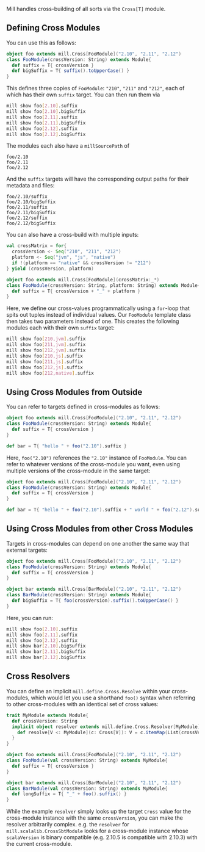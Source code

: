 Mill handles cross-building of all sorts via the `Cross[T]` module.


## Defining Cross Modules

You can use this as follows:

```scala
object foo extends mill.Cross[FooModule]("2.10", "2.11", "2.12")
class FooModule(crossVersion: String) extends Module{
  def suffix = T{ crossVersion }
  def bigSuffix = T{ suffix().toUpperCase() }
}
```

This defines three copies of `FooModule`: `"210"`, `"211"` and `"212"`, each of
which has their own `suffix` target. You can then run them via

```bash
mill show foo[2.10].suffix
mill show foo[2.10].bigSuffix
mill show foo[2.11].suffix
mill show foo[2.11].bigSuffix
mill show foo[2.12].suffix
mill show foo[2.12].bigSuffix
```

The modules each also have a `millSourcePath` of

```text
foo/2.10
foo/2.11
foo/2.12
```

And the `suffix` targets will have the corresponding output paths for their
metadata and files:

```text
foo/2.10/suffix
foo/2.10/bigSuffix
foo/2.11/suffix
foo/2.11/bigSuffix
foo/2.12/suffix
foo/2.12/bigSuffix
```

You can also have a cross-build with multiple inputs:

```scala
val crossMatrix = for{
  crossVersion <- Seq("210", "211", "212")
  platform <- Seq("jvm", "js", "native")
  if !(platform == "native" && crossVersion != "212")
} yield (crossVersion, platform)

object foo extends mill.Cross[FooModule](crossMatrix:_*)
class FooModule(crossVersion: String, platform: String) extends Module{
  def suffix = T{ crossVersion + "_" + platform }
}
```

Here, we define our cross-values programmatically using a `for`-loop that spits
out tuples instead of individual values. Our `FooModule` template class then
takes two parameters instead of one. This creates the following modules each
with their own `suffix` target:

```bash
mill show foo[210,jvm].suffix
mill show foo[211,jvm].suffix
mill show foo[212,jvm].suffix
mill show foo[210,js].suffix
mill show foo[211,js].suffix
mill show foo[212,js].suffix
mill show foo[212,native].suffix
```

## Using Cross Modules from Outside

You can refer to targets defined in cross-modules as follows:

```scala
object foo extends mill.Cross[FooModule]("2.10", "2.11", "2.12")
class FooModule(crossVersion: String) extends Module{
  def suffix = T{ crossVersion }
}

def bar = T{ "hello " + foo("2.10").suffix } 
```

Here, `foo("2.10")` references the `"2.10"` instance of `FooModule`. You can
refer to whatever versions of the cross-module you want, even using multiple
versions of the cross-module in the same target:

```scala
object foo extends mill.Cross[FooModule]("2.10", "2.11", "2.12")
class FooModule(crossVersion: String) extends Module{
  def suffix = T{ crossVersion }
}

def bar = T{ "hello " + foo("2.10").suffix + " world " + foo("2.12").suffix }
```

## Using Cross Modules from other Cross Modules

Targets in cross-modules can depend on one another the same way that external
targets:

```scala
object foo extends mill.Cross[FooModule]("2.10", "2.11", "2.12")
class FooModule(crossVersion: String) extends Module{
  def suffix = T{ crossVersion }
}

object bar extends mill.Cross[BarModule]("2.10", "2.11", "2.12")
class BarModule(crossVersion: String) extends Module{
  def bigSuffix = T{ foo(crossVersion).suffix().toUpperCase() }
}
```

Here, you can run:

```bash
mill show foo[2.10].suffix
mill show foo[2.11].suffix
mill show foo[2.12].suffix
mill show bar[2.10].bigSuffix
mill show bar[2.11].bigSuffix
mill show bar[2.12].bigSuffix
```


## Cross Resolvers

You can define an implicit `mill.define.Cross.Resolve` within your
cross-modules, which would let you use a shorthand `foo()` syntax when referring
to other cross-modules with an identical set of cross values:

```scala
trait MyModule extends Module{
  def crossVersion: String
  implicit object resolver extends mill.define.Cross.Resolver[MyModule]{
    def resolve[V <: MyModule](c: Cross[V]): V = c.itemMap(List(crossVersion))
  }
}

object foo extends mill.Cross[FooModule]("2.10", "2.11", "2.12")
class FooModule(val crossVersion: String) extends MyModule{
  def suffix = T{ crossVersion }
}

object bar extends mill.Cross[BarModule]("2.10", "2.11", "2.12")
class BarModule(val crossVersion: String) extends MyModule{
  def longSuffix = T{ "_" + foo().suffix() }
}
```

While the example `resolver` simply looks up the target `Cross` value for the
cross-module instance with the same `crossVersion`, you can make the resolver
arbitrarily complex. e.g. the `resolver` for `mill.scalalib.CrossSbtModule`
looks for a cross-module instance whose `scalaVersion` is binary compatible
(e.g. 2.10.5 is compatible with 2.10.3) with the current cross-module.